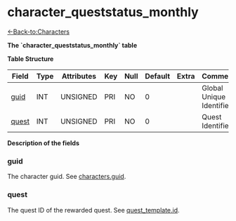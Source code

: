 # character\_queststatus\_monthly

[<-Back-to:Characters](database-characters)

**The \`character\_queststatus\_monthly\` table**

**Table Structure**

| Field       | Type | Attributes | Key | Null | Default | Extra  | Comment                  |
| ----------- | ---- | ---------- | --- | ---- | ------- | ------ | ------------------------ |
| [guid][1]   | INT  | UNSIGNED   | PRI | NO   | 0       |        | Global Unique Identifier |
| [quest][2]  | INT  | UNSIGNED   | PRI | NO   | 0       |        | Quest Identifier         |

[1]: #guid
[2]: #quest

**Description of the fields**

### guid

The character guid. See [characters.guid](characters#guid).

### quest

The quest ID of the rewarded quest. See [quest\_template.id](quest-template#id).
